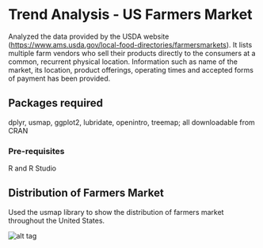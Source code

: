 # Trend Analysis - US Farmers Market
Analyzed the data provided by the USDA website (https://www.ams.usda.gov/local-food-directories/farmersmarkets). It lists multiple farm vendors who sell their products directly to the consumers at a common, recurrent physical location. Information such as name of the market, its location, product offerings, operating times and accepted forms of payment has been provided.

## Packages required
dplyr, usmap, ggplot2, lubridate, openintro, treemap; all downloadable from CRAN

### Pre-requisites
R and R Studio

## Distribution of Farmers Market
Used the usmap library to show the distribution of farmers market throughout the United States.

![alt tag](https://user-images.githubusercontent.com/42359693/68337591-d240e800-00ae-11ea-9ee2-10700ecd4963.png)